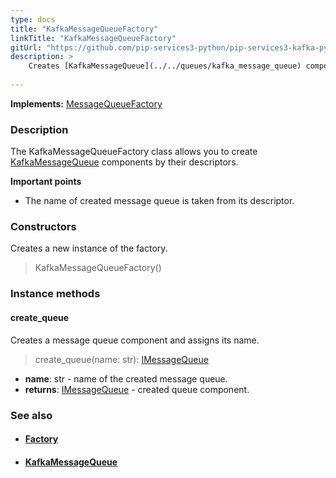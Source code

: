 ```yaml
---
type: docs
title: "KafkaMessageQueueFactory"
linkTitle: "KafkaMessageQueueFactory"
gitUrl: "https://github.com/pip-services3-python/pip-services3-kafka-python"
description: > 
    Creates [KafkaMessageQueue](../../queues/kafka_message_queue) components by their descriptors. 
   
---
```


**Implements:** [MessageQueueFactory](../../../messaging/build/message_queue_factory)

### Description

The KafkaMessageQueueFactory class allows you to create [KafkaMessageQueue](../../queues/kafka_message_queue) components by their descriptors. 
    
**Important points**

- The name of created message queue is taken from its descriptor.


### Constructors
Creates a new instance of the factory.
> KafkaMessageQueueFactory()

### Instance methods

#### create_queue
Creates a message queue component and assigns its name.

> create_queue(name: str): [IMessageQueue](../../../messaging/queues/imessage_queue)

- **name**: str - name of the created message queue.
- **returns**: [IMessageQueue](../../../messaging/queues/imessage_queue) - created queue component.

### See also
- #### [Factory](../../../components/build/factory)
- #### [KafkaMessageQueue](../../queues/kafka_message_queue)
